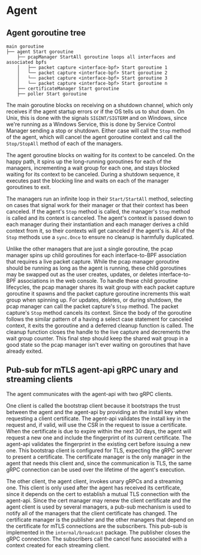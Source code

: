 # Agent

## Agent goroutine tree

```
main goroutine
├── agent Start goroutine
    ├── pcapManager StartAll goroutine loops all interfaces and associated bpfs
    │   ├── packet capture <interface-bpf> Start goroutine 1
    │   └── packet capture <interface-bpf> Start goroutine 2
    │   └── packet capture <interface-bpf> Start goroutine 3
    │   └── packet capture <interface-bpf> Start goroutine n
    ├── certificateManager Start goroutine
    ├── poller Start goroutine
```

The main goroutine blocks on receiving on a shutdown channel, which only receives if the agent startup errors or if the OS tells us to shut down. On Unix, this is done with the signals `SIGINT/SIGTERM` and on Windows, since we're running as a Windows Service, this is done by Service Control Manager sending a stop or shutdown. Either case will call the `Stop` method of the agent, which will cancel the agent goroutine context and call the `Stop/StopAll` method of each of the managers.

The agent goroutine blocks on waiting for its context to be canceled. On the happy path, it spins up the long-running goroutines for each of the managers, incrementing a wait group for each one, and stays blocked waiting for its context to be canceled. During a shutdown sequence, it executes past the blocking line and waits on each of the manager goroutines to exit.

The managers run an infinite loop in their `Start/StartAll` method, selecting on cases that signal work for their manager or that their context has been canceled. If the agent's `Stop` method is called, the manager's `Stop` method is called and its context is canceled. The agent's context is passed down to each manager during their instantiation and each manager derives a child context from it, so their contexts will get canceled if the agent's is. All of the `Stop` methods use a `sync.Once` to ensure no cleanup is harmfully duplicated.

Unlike the other managers that are just a single goroutine, the pcap manager spins up child goroutines for each interface-to-BPF association that requires a live packet capture. While the pcap manager goroutine should be running as long as the agent is running, these child goroutines may be swapped out as the user creates, updates, or deletes interface-to-BPF associations in the web console. To handle these child goroutine lifecycles, the pcap manager shares its wait group with each packet capture goroutine it spawns and the packet capture goroutine increments this wait group when spinning up. For updates, deletes, or during shutdown, the pcap manager can call the packet capture's `Stop` method. The packet capture's `Stop` method cancels its context. Since the body of the goroutine follows the similar pattern of a having a select case statement for canceled context, it exits the goroutine and a deferred cleanup function is called. The cleanup function closes the handle to the live capture and decrements the wait group counter. This final step should keep the shared wait group in a good state so the pcap manager isn't ever waiting on goroutines that have already exited.

## Pub-sub for mTLS agent-api gRPC unary and streaming clients

The agent communicates with the agent-api with two gRPC clients.

One client is called the bootstrap client because it bootstraps the trust between the agent and the agent-api by providing an the install key when requesting a client certificate. The agent-api validates the install key in the request and, if valid, will use the CSR in the request to issue a certificate. When the certificate is due to expire within the next 30 days, the agent will request a new one and include the fingerprint of its current certificate. The agent-api validates the fingerprint in the existing cert before issuing a new one. This bootstrap client is configured for TLS, expecting the gRPC server to present a certificate. The certificate manager is the only manager in the agent that needs this client and, since the communication is TLS, the same gRPC connection can be used over the lifetime of the agent's execution.

The other client, the agent client, invokes unary gRPCs and a streaming one. This client is only used after the agent has received its certificate, since it depends on the cert to establish a mutual TLS connection with the agent-api. Since the cert manager may renew the client certificate and the agent client is used by several managers, a pub-sub mechanism is used to notify all of the managers that the client certificate has changed. The certificate manager is the publisher and the other managers that depend on the certificate for mTLS connections are the subscribers. This pub-sub is implemented in the `internal/broadcast` package. The publisher closes the gRPC connection. The subscribers call the cancel func associated with a context created for each streaming client.